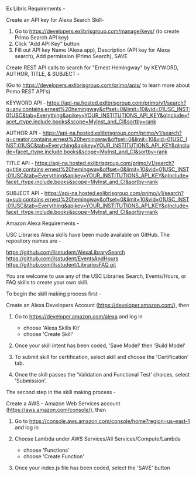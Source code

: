 
Ex Libris Requirements -

Create an API key for Alexa Search Skill-

1. Go to https://developers.exlibrisgroup.com/manage/keys/ (to create Primo Search API key)
2. Click "Add API Key" button
3. Fill out API key Name (Alexa app), Description (API key for Alexa search), Add permission (Primo Search), SAVE


Create REST API calls to search for "Ernest Hemingway" by KEYWORD, AUTHOR, TITLE, & SUBJECT -

(Go to https://developers.exlibrisgroup.com/primo/apis/ to learn more about Primo REST API's)

KEYWORD API -
https://api-na.hosted.exlibrisgroup.com/primo/v1/search?q=any,contains,ernest%20hemingway&offset=0&limit=10&vid=01USC_INST:01USC&tab=Everything&apikey=YOUR_INSTITUTIONS_API_KEY&qInclude=facet_rtype,include,books&scope=MyInst_and_CI&sortby=rank

AUTHOR API -
https://api-na.hosted.exlibrisgroup.com/primo/v1/search?q=creator,contains,ernest%20hemingway&offset=0&limit=10&vid=01USC_INST:01USC&tab=Everything&apikey=YOUR_INSTITUTIONS_API_KEY&qInclude=facet_rtype,include,books&scope=MyInst_and_CI&sortby=rank

TITLE API -
https://api-na.hosted.exlibrisgroup.com/primo/v1/search?q=title,contains,ernest%20hemingway&offset=0&limit=10&vid=01USC_INST:01USC&tab=Everything&apikey=YOUR_INSTITUTIONS_API_KEY&qInclude=facet_rtype,include,books&scope=MyInst_and_CI&sortby=rank

SUBJECT API -
https://api-na.hosted.exlibrisgroup.com/primo/v1/search?q=sub,contains,ernest%20hemingway&offset=0&limit=10&vid=01USC_INST:01USC&tab=Everything&apikey=YOUR_INSTITUTIONS_API_KEY&qInclude=facet_rtype,include,books&scope=MyInst_and_CI&sortby=rank




Amazon Alexa Requirements -

USC Libraries Alexa skills have been made available on GitHub. The repository names are -

https://github.com/ilsstudent/AlexaLibrarySearch
https://github.com/ilsstudent/EventsAndHours
https://github.com/ilsstudent/LibrariesFAQ.git

You are welcome to use any of the USC Libraries Search, Events/Hours, or FAQ skills to create your own skill.


To begin the skill making process first -

Create an Alexa Developers Account (https://developer.amazon.com/), then

1. Go to https://developer.amazon.com/alexa and log in
   - choose 'Alexa Skills Kit'
   - choose 'Create Skill'

2. Once your skill intent has been coded, 'Save Model' then 'Build Model'

3. To submit skill for certification, select skill and choose the 'Certification' tab.

4. Once the skill passes the 'Validation and Functional Test' choices, select 'Submission'.



The second step in the skill making process -


Create a AWS - Amazon Web Services account (https://aws.amazon.com/console/), then

1. Go to https://console.aws.amazon.com/console/home?region=us-east-1 and log in

2. Choose Lambda under AWS Services/All Services/Compute/Lambda
   - choose 'Functions'
   - choose 'Create Function'

3. Once your index.js file has been coded, select the 'SAVE' button

